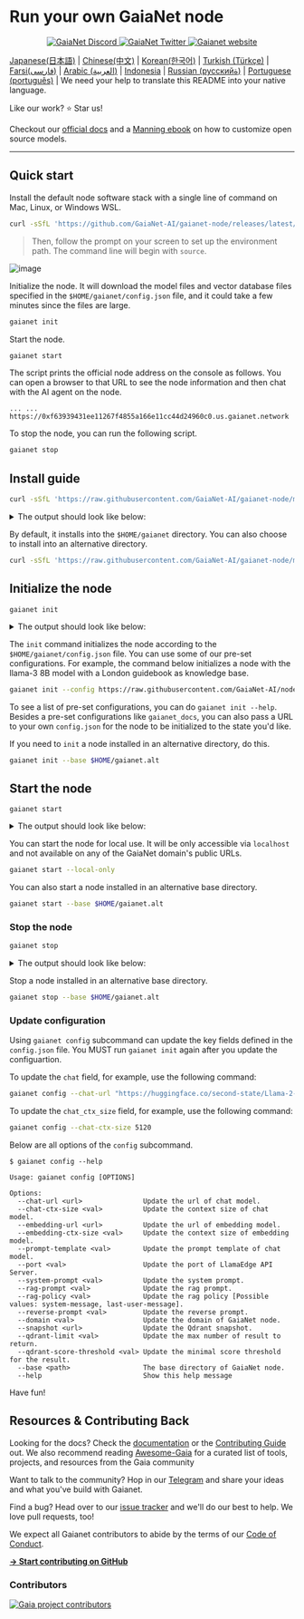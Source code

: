 # Run your own GaiaNet node


<p align="center">
  <a href="https://discord.gg/gaianet-ai">
    <img src="https://img.shields.io/badge/chat-Discord-7289DA?logo=discord" alt="GaiaNet Discord">
  </a>
  <a href="https://twitter.com/Gaianet_AI">
    <img src="https://img.shields.io/badge/Twitter-1DA1F2?logo=twitter&amp;logoColor=white" alt="GaiaNet Twitter">
  </a>
   <a href="https://www.gaianet.ai/">
    <img src="https://img.shields.io/website?up_message=Website&url=https://www.gaianet.ai/" alt="Gaianet website">
  </a>
</p>

[Japanese(日本語)](README-ja.md) | [Chinese(中文)](README-cn.md) | [Korean(한국어)](README-kr.md) | [Turkish (Türkçe)](README-tr.md) | [Farsi(فارسی)](README-fa.md) | [Arabic (العربية)](README-ar.md) | [Indonesia](README-id.md) | [Russian (русскийة)](README-ru.md) | [Portuguese (português)](README-pt.md) | We need your help to translate this README into your native language.

Like our work? ⭐ Star us!

Checkout our [official docs](https://docs.gaianet.ai/) and a [Manning ebook](https://www.manning.com/liveprojectseries/open-source-llms-on-your-own-computer) on how to customize open source models.

---

## Quick start

Install the default node software stack with a single line of command on Mac, Linux, or Windows WSL.

```bash
curl -sSfL 'https://github.com/GaiaNet-AI/gaianet-node/releases/latest/download/install.sh' | bash
```

> Then, follow the prompt on your screen to set up the environment path. The command line will begin with `source`.

![image](https://github.com/user-attachments/assets/dc75817c-9a54-4994-ab90-1efb1a018b17)


Initialize the node. It will download the model files and vector database files specified in the `$HOME/gaianet/config.json` file, and it could take a few minutes since the files are large.

```bash
gaianet init
```

Start the node.

```bash
gaianet start
```

The script prints the official node address on the console as follows.
You can open a browser to that URL to see the node information and then chat with the AI agent on the node.

```
... ... https://0xf63939431ee11267f4855a166e11cc44d24960c0.us.gaianet.network
```

To stop the node, you can run the following script.

```bash
gaianet stop
```

## Install guide

```bash
curl -sSfL 'https://raw.githubusercontent.com/GaiaNet-AI/gaianet-node/main/install.sh' | bash
```

<details><summary> The output should look like below: </summary>

```console
[+] Downloading default config file ...

[+] Downloading nodeid.json ...

[+] Installing WasmEdge with wasi-nn_ggml plugin ...

Info: Detected Linux-x86_64

Info: WasmEdge Installation at /home/azureuser/.wasmedge

Info: Fetching WasmEdge-0.13.5

/tmp/wasmedge.2884467 ~/gaianet
######################################################################## 100.0%
~/gaianet
Info: Fetching WasmEdge-GGML-Plugin

Info: Detected CUDA version:

/tmp/wasmedge.2884467 ~/gaianet
######################################################################## 100.0%
~/gaianet
Installation of wasmedge-0.13.5 successful
WasmEdge binaries accessible

    The WasmEdge Runtime wasmedge version 0.13.5 is installed in /home/azureuser/.wasmedge/bin/wasmedge.


[+] Installing Qdrant binary...
    * Download Qdrant binary
################################################################################################## 100.0%

    * Initialize Qdrant directory

[+] Downloading the rag-api-server.wasm ...
################################################################################################## 100.0%

[+] Downloading dashboard ...
################################################################################################## 100.0%
```

</details>

By default, it installs into the `$HOME/gaianet` directory. You can also choose to install into an alternative directory.

```bash
curl -sSfL 'https://raw.githubusercontent.com/GaiaNet-AI/gaianet-node/main/install.sh' | bash -s -- --base $HOME/gaianet.alt
```

## Initialize the node

```
gaianet init
```

<details><summary> The output should look like below: </summary>

```bash
[+] Downloading Llama-2-7b-chat-hf-Q5_K_M.gguf ...
############################################################################################################################## 100.0%############################################################################################################################## 100.0%

[+] Downloading all-MiniLM-L6-v2-ggml-model-f16.gguf ...

############################################################################################################################## 100.0%############################################################################################################################## 100.0%

[+] Creating 'default' collection in the Qdrant instance ...

    * Start a Qdrant instance ...

    * Remove the existed 'default' Qdrant collection ...

    * Download Qdrant collection snapshot ...
############################################################################################################################## 100.0%############################################################################################################################## 100.0%

    * Import the Qdrant collection snapshot ...

    * Recovery is done successfully
```

</details>

The `init` command initializes the node according to the `$HOME/gaianet/config.json` file. You can use some of our pre-set configurations. For example, the command below initializes a node with the llama-3 8B model with a London guidebook as knowledge base.

```bash
gaianet init --config https://raw.githubusercontent.com/GaiaNet-AI/node-configs/main/llama-3-8b-instruct_london/config.json
```

To see a list of pre-set configurations, you can do `gaianet init --help`.
Besides a pre-set configurations like `gaianet_docs`, you can also pass a URL to your own `config.json` for the node to be initialized to the state you'd like.

If you need to `init` a node installed in an alternative directory, do this.

```bash
gaianet init --base $HOME/gaianet.alt
```

## Start the node

```
gaianet start
```

<details><summary> The output should look like below: </summary>

```bash
[+] Starting Qdrant instance ...

    Qdrant instance started with pid: 39762

[+] Starting LlamaEdge API Server ...

    Run the following command to start the LlamaEdge API Server:

wasmedge --dir .:./dashboard --nn-preload default:GGML:AUTO:Llama-2-7b-chat-hf-Q5_K_M.gguf --nn-preload embedding:GGML:AUTO:all-MiniLM-L6-v2-ggml-model-f16.gguf rag-api-server.wasm --model-name Llama-2-7b-chat-hf-Q5_K_M,all-MiniLM-L6-v2-ggml-model-f16 --ctx-size 4096,384 --prompt-template llama-2-chat --qdrant-collection-name default --web-ui ./ --socket-addr 0.0.0.0:8080 --log-prompts --log-stat --rag-prompt "Use the following pieces of context to answer the user's question.\nIf you don't know the answer, just say that you don't know, don't try to make up an answer.\n----------------\n"


    LlamaEdge API Server started with pid: 39796
```

</details>

You can start the node for local use. It will be only accessible via `localhost` and not available on any of the GaiaNet domain's public URLs.

```bash
gaianet start --local-only
```

You can also start a node installed in an alternative base directory.

```bash
gaianet start --base $HOME/gaianet.alt
```

### Stop the node

```bash
gaianet stop
```

<details><summary> The output should look like below: </summary>

```bash
[+] Stopping WasmEdge, Qdrant and frpc ...
```

</details>

Stop a node installed in an alternative base directory.

```bash
gaianet stop --base $HOME/gaianet.alt
```

### Update configuration

Using `gaianet config` subcommand can update the key fields defined in the `config.json` file. You MUST run `gaianet init` again after you update the configuartion.

To update the `chat` field, for example, use the following command:

```bash
gaianet config --chat-url "https://huggingface.co/second-state/Llama-2-13B-Chat-GGUF/resolve/main/Llama-2-13b-chat-hf-Q5_K_M.gguf"
```

To update the `chat_ctx_size` field, for example, use the following command:

```bash
gaianet config --chat-ctx-size 5120
```

Below are all options of the `config` subcommand.

```console
$ gaianet config --help

Usage: gaianet config [OPTIONS]

Options:
  --chat-url <url>               Update the url of chat model.
  --chat-ctx-size <val>          Update the context size of chat model.
  --embedding-url <url>          Update the url of embedding model.
  --embedding-ctx-size <val>     Update the context size of embedding model.
  --prompt-template <val>        Update the prompt template of chat model.
  --port <val>                   Update the port of LlamaEdge API Server.
  --system-prompt <val>          Update the system prompt.
  --rag-prompt <val>             Update the rag prompt.
  --rag-policy <val>             Update the rag policy [Possible values: system-message, last-user-message].
  --reverse-prompt <val>         Update the reverse prompt.
  --domain <val>                 Update the domain of GaiaNet node.
  --snapshot <url>               Update the Qdrant snapshot.
  --qdrant-limit <val>           Update the max number of result to return.
  --qdrant-score-threshold <val> Update the minimal score threshold for the result.
  --base <path>                  The base directory of GaiaNet node.
  --help                         Show this help message
```

Have fun!

## Resources & Contributing Back

Looking for the docs? Check the [documentation](https://docs.gaianet.ai/intro) or the [Contributing Guide](https://github.com/Gaianet-AI/gaianet-node/blob/main/.github/CONTRIBUTING.md) out. We also recommend reading [Awesome-Gaia](https://github.com/GaiaNet-AI/awesome-gaia) for a curated list of tools, projects, and resources from the Gaia community

Want to talk to the community? Hop in our [Telegram](https://t.me/+a0bJInD5lsYxNDJl) and share your ideas and what you've build with Gaianet.

Find a bug? Head over to our [issue tracker](https://github.com/GaiaNet-AI/gaianet-node/issues) and we'll do our best to help. We love pull requests, too!

We expect all Gaianet contributors to abide by the terms of our [Code of Conduct](https://github.com/Gaianet-AI/gaianet-node/blob/main/.github/CODE_OF_CONDUCT.md).

[**→ Start contributing on GitHub**](https://github.com/Gaianet-AI/gaianet-node/blob/main/.github/CONTRIBUTING.md)

### Contributors

<a href="https://github.com/GaiaNet-AI/gaianet-node/graphs/contributors">
  <img src="https://contrib.rocks/image?repo=GaiaNet-AI/gaianet-node" alt="Gaia project contributors" />
</a>
